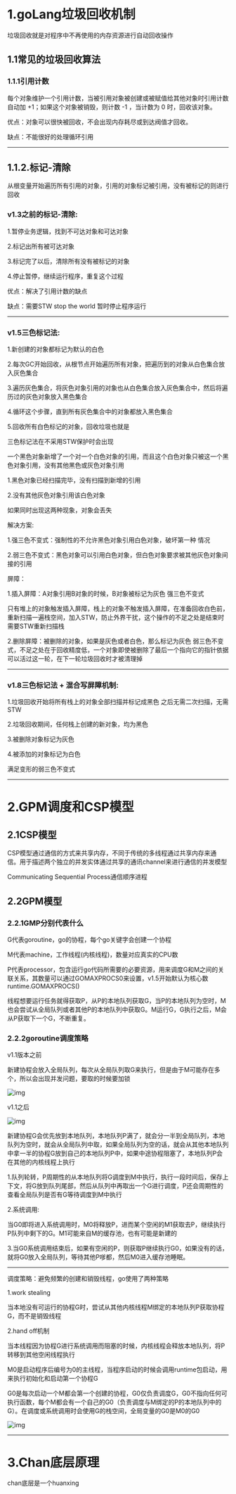# 1.goLang垃圾回收机制

垃圾回收就是对程序中不再使用的内存资源进行自动回收操作

## 1.1常见的垃圾回收算法

### 1.1.1引用计数

每个对象维护一个引用计数，当被引用对象被创建或被赋值给其他对象时引用计数自动加 +1；如果这个对象被销毁，则计数 -1 ，当计数为 0 时，回收该对象。

优点：对象可以很快被回收，不会出现内存耗尽或到达阀值才回收。

缺点：不能很好的处理循环引用

---

## 1.1.2.标记-清除

从根变量开始遍历所有引用的对象，引用的对象标记被引用，没有被标记的则进行回收

### v1.3之前的标记-清除:

1.暂停业务逻辑，找到不可达对象和可达对象

2.标记出所有被可达对象

3.标记完了以后，清除所有没有被标记的对象

4.停止暂停，继续运行程序，重复这个过程

优点：解决了引用计数的缺点

缺点：需要STW stop the world 暂时停止程序运行

---

### v1.5三色标记法:

1.新创建的对象都标记为默认的白色

2.每次GC开始回收，从根节点开始遍历所有对象，把遍历到的对象从白色集合放入灰色集合

3.遍历灰色集合，将灰色对象引用的对象也从白色集合放入灰色集合中，然后将遍历过的灰色对象放入黑色集合

4.循环这个步骤，直到所有灰色集合中的对象都放入黑色集合

5.回收所有白色标记的对象，回收垃圾也就是

三色标记法在不采用STW保护时会出现

一个黑色对象新增了一个对一个白色对象的引用，而且这个白色对象只被这一个黑色对象引用，没有其他黑色或灰色对象引用

1.黑色对象已经扫描完毕，没有扫描到新增的引用

2.没有其他灰色对象引用该白色对象

如果同时出现这两种现象，对象会丢失

解决方案:

1.强三色不变式：强制性的不允许黑色对象引用白色对象，破坏第一种    情况

2.弱三色不变式：黑色对象可以引用白色对象，但白色对象要求被其他灰色对象间接的引用

屏障：

1.插入屏障：A对象引用B对象的时候，B对象被标记为灰色 强三色不变式

只有堆上的对象触发插入屏障，栈上的对象不触发插入屏障，在准备回收白色前，重新扫描一遍栈空间，加入STW，防止外界干扰，这个操作的不足之处是结束时需要STW重新扫描栈

2.删除屏障：被删除的对象，如果是灰色或者白色，那么标记为灰色 弱三色不变式，不足之处在于回收精度低，一个对象即使被删除了最后一个指向它的指针依据可以活过这一轮，在下一轮垃圾回收时才被清理掉

---

### v1.8三色标记法 + 混合写屏障机制:

1.垃圾回收开始将所有栈上的对象全部扫描并标记成黑色 之后无需二次扫描，无需STW

2.垃圾回收期间，任何栈上创建的新对象，均为黑色

3.被删除对象标记为灰色

4.被添加的对象标记为白色

满足变形的弱三色不变式

---

# 2.GPM调度和CSP模型

## 2.1CSP模型

CSP模型通过通信的方式来共享内存，不同于传统的多线程通过共享内存来通信。用于描述两个独立的并发实体通过共享的通讯channel来进行通信的并发模型

Communicating Sequential Process通信顺序进程

## 2.2GPM模型

### 2.2.1GMP分别代表什么

G代表goroutine，go的协程，每个go关键字会创建一个协程

M代表machine，工作线程(内核线程)，数量对应真实的CPU数

P代表processor，包含运行go代码所需要的必要资源，用来调度G和M之间的关联关系，其数量可以通过GOMAXPROCS0来设置，v1.5开始默认为核心数 runtime.GOMAXPROCS()

线程想要运行任务就得获取P，从P的本地队列获取G，当P的本地队列为空时，M也会尝试从全局队列或者其他P的本地队列中获取G。M运行G，G执行之后，M会从P获取下一个G，不断重复。

### 2.2.2goroutine调度策略

v1.1版本之前

新建协程会放入全局队列，每次从全局队列取G来执行，但是由于M可能存在多个，所以会出现并发问题，要取的时候要加锁

![img](https://upload-images.jianshu.io/upload_images/20049531-72bcc636660425f1.png?imageMogr2/auto-orient/strip|imageView2/2/w/1080/format/webp)

v1.1之后

![img](https://upload-images.jianshu.io/upload_images/20049531-8d0228ecd880c61e.png?imageMogr2/auto-orient/strip|imageView2/2/w/720/format/webp)

新建协程G会优先放到本地队列，本地队列P满了，就会分一半到全局队列，本地队列为空时，就会从全局队列中取，如果全局队列为空的话，就会从其他本地队列中拿一半的协程G放到自己的本地队列P中，如果中途协程阻塞了，本地队列P会在其他的内核线程上执行

1.队列轮转，P周期性的从本地队列将G调度到M中执行，执行一段时间后，保存上下文，将G放到队列尾部，然后从队列中再取出一个G进行调度，P还会周期性的查看全局队列是否有G等待调度到M中执行

2.系统调用:

当G0即将进入系统调用时，M0将释放P，进而某个空闲的M1获取去P，继续执行P队列中剩下的G。M1可能来自M的缓存池，也有可能是新建的

3.当G0系统调用结束后，如果有空闲的P，则获取P继续执行G0，如果没有的话，就将G0放入全局队列，等待其他P嗲都，然后M0进入缓存池睡眠。

---

调度策略：避免频繁的创建和销毁线程，go使用了两种策略

1.work stealing

当本地没有可运行的协程G时，尝试从其他内核线程M绑定的本地队列P获取协程G，而不是销毁线程

2.hand off机制

当本线程因为协程G进行系统调用而阻塞的时候，内核线程会释放本地队列，将P转移到其他空闲线程执行

M0是启动程序后编号为0的主线程，当程序启动的时候会调用runtime包启动，用来执行初始化和启动第一个协程G

G0是每次启动一个M都会第一个创建的协程，G0仅负责调度G，G0不指向任何可执行函数，每个M都会有一个自己的G0（负责调度与M绑定的P的本地队列中的G）。在调度或系统调用时会使用G的栈空间，全局变量的G0是M0的G0

![img](https://oss-emcsprod-public.modb.pro/wechatSpider/modb_20220802_b14df12c-1232-11ed-ba15-fa163eb4f6be.png)

---

# 3.Chan底层原理

chan底层是一个huanxing
